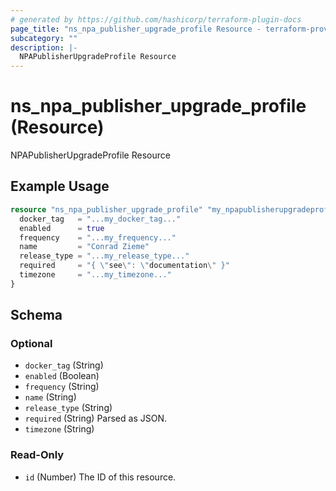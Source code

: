 ```yaml
---
# generated by https://github.com/hashicorp/terraform-plugin-docs
page_title: "ns_npa_publisher_upgrade_profile Resource - terraform-provider-ns"
subcategory: ""
description: |-
  NPAPublisherUpgradeProfile Resource
---
```


# ns_npa_publisher_upgrade_profile (Resource)

NPAPublisherUpgradeProfile Resource

## Example Usage

```terraform
resource "ns_npa_publisher_upgrade_profile" "my_npapublisherupgradeprofile" {
  docker_tag   = "...my_docker_tag..."
  enabled      = true
  frequency    = "...my_frequency..."
  name         = "Conrad Zieme"
  release_type = "...my_release_type..."
  required     = "{ \"see\": \"documentation\" }"
  timezone     = "...my_timezone..."
}
```

<!-- schema generated by tfplugindocs -->
## Schema

### Optional

- `docker_tag` (String)
- `enabled` (Boolean)
- `frequency` (String)
- `name` (String)
- `release_type` (String)
- `required` (String) Parsed as JSON.
- `timezone` (String)

### Read-Only

- `id` (Number) The ID of this resource.


